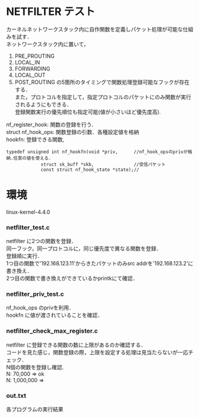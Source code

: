 # NETFILTER テスト
カーネルネットワークスタック内に自作関数を定義しパケット処理が可能な仕組みを試す．  
ネットワークスタック内に置いて，  
1. PRE_PROUTING
2. LOCAL_IN
3. FORWARDING
4. LOCAL_OUT 
5. POST_ROUTING
の5箇所のタイミングで関数処理登録可能なフックが存在する．   
また，プロトコルを指定して，指定プロトコルのパケットにのみ関数が実行されるようにもできる．    
登録関数実行の優先順位も指定可能(値が小さいほど優先度高).   

nf_register_hook: 関数の登録を行う．    
struct nf_hook_ops: 関数登録の引数．各種設定値を格納    
hookfn: 登録できる関数, 
```
typedef unsigned int nf_hookfn(void *priv,      //nf_hook_opsのprivが格納.任意の値を使える．
             struct sk_buff *skb,               //受信パケット
             const struct nf_hook_state *state);//
```

# 環境
linux-kernel-4.4.0

### netfilter_test.c
netfilter に2つの関数を登録．   
同一フック，同一プロトコルに，同じ優先度で異なる関数を登録．  
登録順に実行．  
1つ目の関数で'192.168.123.11'からきたパケットのみsrc addrを'192.168.123.2'に書き換え．  
2つ目の関数で書き換えができているかprintkにて確認． 

### netfilter_priv_test.c
nf_hook_ops のprivを利用．  
hookfn に値が渡されていることを確認． 
  
### netfilter_check_max_register.c
netfilter に登録できる関数の数に上限があるのか確認する．    
コードを見た感じ，関数登録の際，上限を設定する処理は見当たらないが一応チェック．  
N個の関数を登録し確認.   
N: 70,000 => ok   
N: 1,000,000 =>    


### out.txt
各プログラムの実行結果    
